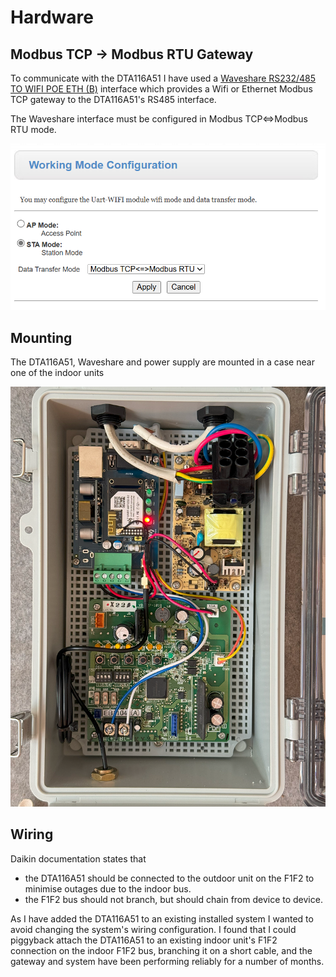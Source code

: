 # Hardware

## Modbus TCP -> Modbus RTU Gateway

To communicate with the DTA116A51 I have used a [Waveshare RS232/485 TO WIFI POE ETH (B)](https://www.waveshare.com/wiki/RS232/485_TO_WIFI_POE_ETH_(B)) interface which provides a Wifi or Ethernet Modbus TCP gateway to the DTA116A51's RS485 interface.

The Waveshare interface must be configured in Modbus TCP<=>Modbus RTU mode.

![Waveshare mode](/images/waveshare.png)

## Mounting

The DTA116A51, Waveshare and power supply are mounted in a case near one of the indoor units

![Hardware Mounting](/images/hardware.png)

## Wiring

Daikin documentation states that

- the DTA116A51 should be connected to the outdoor unit on the F1F2 to minimise outages due to the indoor bus.
- the F1F2 bus should not branch, but should chain from device to device.

As I have added the DTA116A51 to an existing installed system I wanted to avoid changing the system's wiring configuration. I found that I could piggyback attach the DTA116A51 to an existing indoor unit's F1F2 connection on the indoor F1F2 bus, branching it on a short cable, and the gateway and system have been performing reliably for a number of months.